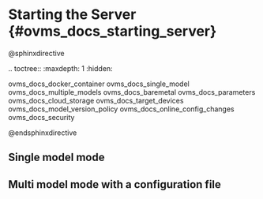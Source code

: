 # Starting the Server {#ovms_docs_starting_server}

@sphinxdirective

.. toctree::
   :maxdepth: 1
   :hidden:

   ovms_docs_docker_container
   ovms_docs_single_model
   ovms_docs_multiple_models
   ovms_docs_baremetal
   ovms_docs_parameters
   ovms_docs_cloud_storage
   ovms_docs_target_devices
   ovms_docs_model_version_policy
   ovms_docs_online_config_changes
   ovms_docs_security


@endsphinxdirective

## Single model mode

## Multi model mode with a configuration file